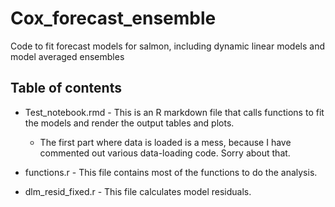 # Cox_forecast_ensemble

Code to fit forecast models for salmon, including dynamic linear models and model averaged ensembles

## Table of contents

-   Test_notebook.rmd - This is an R markdown file that calls functions to fit the models and render the output tables and plots.

    -   The first part where data is loaded is a mess, because I have commented out various data-loading code. Sorry about that.

-   functions.r - This file contains most of the functions to do the analysis.

-   dlm_resid_fixed.r - This file calculates model residuals.
